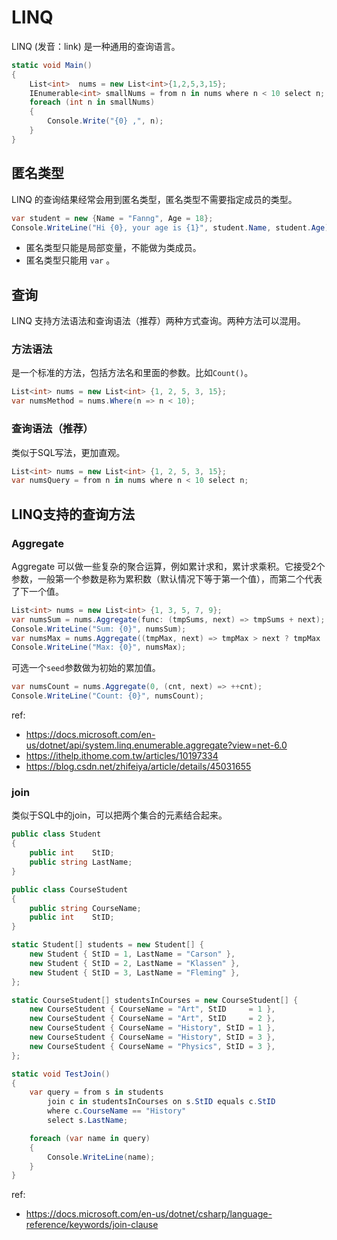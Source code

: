 # LINQ

LINQ (发音：link) 是一种通用的查询语言。

```c#
static void Main()
{
    List<int>  nums = new List<int>{1,2,5,3,15};
    IEnumerable<int> smallNums = from n in nums where n < 10 select n;
    foreach (int n in smallNums)
    {
        Console.Write("{0} ,", n);
    }
}
```

## 匿名类型

LINQ 的查询结果经常会用到匿名类型，匿名类型不需要指定成员的类型。

```c#
var student = new {Name = "Fanng", Age = 18};
Console.WriteLine("Hi {0}, your age is {1}", student.Name, student.Age);
```

* 匿名类型只能是局部变量，不能做为类成员。
* 匿名类型只能用 `var` 。

## 查询

LINQ 支持方法语法和查询语法（推荐）两种方式查询。两种方法可以混用。

### 方法语法

是一个标准的方法，包括方法名和里面的参数。比如`Count()`。

```c#
List<int> nums = new List<int> {1, 2, 5, 3, 15};
var numsMethod = nums.Where(n => n < 10);
```

### 查询语法（推荐）

类似于SQL写法，更加直观。

```c#
List<int> nums = new List<int> {1, 2, 5, 3, 15};
var numsQuery = from n in nums where n < 10 select n;
```

## LINQ支持的查询方法

### Aggregate

Aggregate 可以做一些复杂的聚合运算，例如累计求和，累计求乘积。它接受2个参数，一般第一个参数是称为累积数（默认情况下等于第一个值），而第二个代表了下一个值。

```c#
List<int> nums = new List<int> {1, 3, 5, 7, 9};
var numsSum = nums.Aggregate(func: (tmpSums, next) => tmpSums + next);
Console.WriteLine("Sum: {0}", numsSum);
var numsMax = nums.Aggregate((tmpMax, next) => tmpMax > next ? tmpMax : next);
Console.WriteLine("Max: {0}", numsMax);
```

可选一个`seed`参数做为初始的累加值。

```c#
var numsCount = nums.Aggregate(0, (cnt, next) => ++cnt);
Console.WriteLine("Count: {0}", numsCount);
```

ref:

* https://docs.microsoft.com/en-us/dotnet/api/system.linq.enumerable.aggregate?view=net-6.0
* https://ithelp.ithome.com.tw/articles/10197334
* https://blog.csdn.net/zhifeiya/article/details/45031655

### join

类似于SQL中的join，可以把两个集合的元素结合起来。

```c#
public class Student
{
    public int    StID;
    public string LastName;
}

public class CourseStudent
{
    public string CourseName;
    public int    StID;
}

static Student[] students = new Student[] {
    new Student { StID = 1, LastName = "Carson" },
    new Student { StID = 2, LastName = "Klassen" },
    new Student { StID = 3, LastName = "Fleming" },
};

static CourseStudent[] studentsInCourses = new CourseStudent[] {
    new CourseStudent { CourseName = "Art", StID     = 1 },
    new CourseStudent { CourseName = "Art", StID     = 2 },
    new CourseStudent { CourseName = "History", StID = 1 },
    new CourseStudent { CourseName = "History", StID = 3 },
    new CourseStudent { CourseName = "Physics", StID = 3 },
};

static void TestJoin()
{
    var query = from s in students
        join c in studentsInCourses on s.StID equals c.StID
        where c.CourseName == "History"
        select s.LastName;

    foreach (var name in query)
    {
        Console.WriteLine(name);
    }
}
```

ref:

* https://docs.microsoft.com/en-us/dotnet/csharp/language-reference/keywords/join-clause
